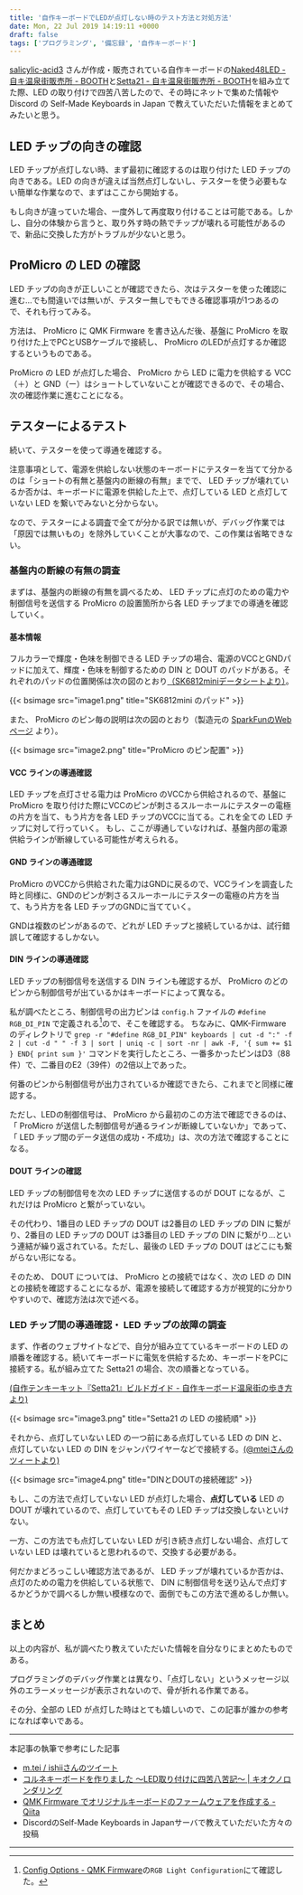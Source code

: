 ```yaml
---
title: '自作キーボードでLEDが点灯しない時のテスト方法と対処方法'
date: Mon, 22 Jul 2019 14:19:11 +0000
draft: false
tags: ['プログラミング', '備忘録', '自作キーボード']
---
```


[salicylic-acid3](https://salicylic-acid3.hatenablog.com/) さんが作成・販売されている自作キーボードの[Naked48LED - 自キ温泉街販売所 - BOOTH](https://salicylic-acid3.booth.pm/items/1271568)と[Setta21 - 自キ温泉街販売所 - BOOTH](https://salicylic-acid3.booth.pm/items/1271667)を組み立てた際、LED の取り付けで四苦八苦したので、その時にネットで集めた情報や Discord の Self-Made Keyboards in Japan で教えていただいた情報をまとめてみたいと思う。

LED チップの向きの確認
------------

LED チップが点灯しない時、まず最初に確認するのは取り付けた LED チップの向きである。LED の向きが違えば当然点灯しないし、テスターを使う必要もない簡単な作業なので、まずはここから開始する。

もし向きが違っていた場合、一度外して再度取り付けることは可能である。しかし、自分の体験から言うと、取り外す時の熱でチップが壊れる可能性があるので、新品に交換した方がトラブルが少ないと思う。

ProMicro の LED の確認
---------------

LED チップの向きが正しいことが確認できたら、次はテスターを使った確認に進む…でも間違いでは無いが、テスター無しでもできる確認事項が1つあるので、それも行ってみる。

方法は、 ProMicro に QMK Firmware を書き込んだ後、基盤に ProMicro を取り付けた上でPCとUSBケーブルで接続し、 ProMicro のLEDが点灯するか確認するというものである。

ProMicro の LED が点灯した場合、 ProMicro から LED に電力を供給する VCC（＋）と GND（ー）はショートしていないことが確認できるので、その場合、次の確認作業に進むことになる。

テスターによるテスト
----------

続いて、テスターを使って導通を確認する。

注意事項として、電源を供給しない状態のキーボードにテスターを当てて分かるのは「ショートの有無と基盤内の断線の有無」までで、 LED チップが壊れているか否かは、キーボードに電源を供給した上で、点灯している LED と点灯していない LED を繋いでみないと分からない。

なので、テスターによる調査で全てが分かる訳では無いが、デバッグ作業では「原因では無いもの」を除外していくことが大事なので、この作業は省略できない。

### 基盤内の断線の有無の調査

まずは、基盤内の断線の有無を調べるため、 LED チップに点灯のための電力や制御信号を送信する ProMicro の設置箇所から各 LED チップまでの導通を確認していく。

#### 基本情報

フルカラーで輝度・色味を制御できる LED チップの場合、電源のVCCとGNDパッドに加えて、輝度・色味を制御するための DIN と DOUT のパッドがある。それぞれのパッドの位置関係は次の図のとおり[（SK6812miniデータシートより）](http://doc.switch-science.com/datasheets/sk6812mini.pdf)。

{{< bsimage src="image1.png" title="SK6812mini のパッド" >}}

また、 ProMicro のピン毎の説明は次の図のとおり（製造元の [SparkFunのWebページ](https://cdn.sparkfun.com/datasheets/Dev/Arduino/Boards/ProMicro16MHzv1.pdf) より）。

{{< bsimage src="image2.png" title="ProMicro のピン配置" >}}

#### VCC ラインの導通確認

LED チップを点灯させる電力は ProMicro のVCCから供給されるので、基盤に ProMicro を取り付けた際にVCCのピンが刺さるスルーホールにテスターの電極の片方を当て、もう片方を各 LED チップのVCCに当てる。これを全ての LED チップに対して行っていく。 もし、ここが導通していなければ、基盤内部の電源供給ラインが断線している可能性が考えられる。

#### GND ラインの導通確認

ProMicro のVCCから供給された電力はGNDに戻るので、VCCラインを調査した時と同様に、GNDのピンが刺さるスルーホールにテスターの電極の片方を当て、もう片方を各 LED チップのGNDに当てていく。

GNDは複数のピンがあるので、どれが LED チップと接続しているかは、試行錯誤して確認するしかない。

#### DIN ラインの導通確認

LED チップの制御信号を送信する DIN ラインも確認するが、 ProMicro のどのピンから制御信号が出ているかはキーボードによって異なる。

私が調べたところ、制御信号の出力ピンは `config.h` ファイルの `#define RGB_DI_PIN` で定義される[^1]ので、そこを確認する。 ちなみに、QMK-Firmwareのディレクトリで `grep -r "#define RGB_DI_PIN" keyboards | cut -d ":" -f 2 | cut -d " " -f 3 | sort | uniq -c | sort -nr | awk -F, '{ sum += $1 } END{ print sum }'` コマンドを実行したところ、一番多かったピンはD3（88件）で、二番目のE2（39件）の2倍以上であった。

何番のピンから制御信号が出力されているか確認できたら、これまでと同様に確認する。

ただし、LEDの制御信号は、 ProMicro から最初のこの方法で確認できるのは、「 ProMicro が送信した制御信号が通るラインが断線していないか」であって、「 LED チップ間のデータ送信の成功・不成功」は、次の方法で確認することになる。

#### DOUT ラインの確認

LED チップの制御信号を次の LED チップに送信するのが DOUT になるが、これだけは ProMicro と繋がっていない。

その代わり、1番目の LED チップの DOUT は2番目の LED チップの DIN に繋がり、2番目の LED チップの DOUT は3番目の LED チップの DIN に繋がり…という連結が繰り返されている。ただし、最後の LED チップの DOUT はどこにも繋がらない形になる。

そのため、 DOUT については、 ProMicro との接続ではなく、次の LED の DIN との接続を確認することになるが、電源を接続して確認する方が視覚的に分かりやすいので、確認方法は次で述べる。

### LED チップ間の導通確認・ LED チップの故障の調査

まず、作者のウェブサイトなどで、自分が組み立てているキーボードの LED の順番を確認する。続いてキーボードに電気を供給するため、キーボードをPCに接続する。私が組み立てた Setta21 の場合、次の順番となっている。

[(自作テンキーキット『Setta21』ビルドガイド - 自作キーボード温泉街の歩き方より)](https://salicylic-acid3.hatenablog.com/entry/setta21-build-guide)

{{< bsimage src="image3.png" title="Setta21 の LED の接続順" >}}

それから、点灯していない LED の一つ前にある点灯している LED の DIN と、点灯していない LED の DIN をジャンパワイヤーなどで接続する。[(@mteiさんのツィートより)](https://twitter.com/mtei/status/970334819400888321)

{{< bsimage src="image4.png" title="DINとDOUTの接続確認" >}}

もし、この方法で点灯していない LED が点灯した場合、**点灯している** LED の DOUT が壊れているので、点灯していてもその LED チップは交換しないといけない。

一方、この方法でも点灯していない LED が引き続き点灯しない場合、点灯していない LED は壊れていると思われるので、交換する必要がある。

何だかまどろっこしい確認方法であるが、 LED チップが壊れているか否かは、点灯のための電力を供給している状態で、 DIN に制御信号を送り込んで点灯するかどうかで調べるしか無い模様なので、面倒でもこの方法で進めるしか無い。

まとめ
---

以上の内容が、私が調べたり教えていただいた情報を自分なりにまとめたものである。

プログラミングのデバッグ作業とは異なり、「点灯しない」というメッセージ以外のエラーメッセージが表示されないので、骨が折れる作業である。

その分、全部の LED が点灯した時はとても嬉しいので、この記事が誰かの参考になれば幸いである。

* * *

本記事の執筆で参考にした記事
- [m.tei / ishiiさんのツイート](https://twitter.com/mtei/status/970330289313480705)
- [コルネキーボードを作りました ～LED取り付けに四苦八苦記～ | キオクノロンダリング](https://marksard.github.io/2018/08/04/make-the-crkbd/)
- [QMK Firmware でオリジナルキーボードのファームウェアを作成する - Qiita](https://qiita.com/mizuhof/items/0c34308c2d57c9345f3a)
- DiscordのSelf-Made Keyboards in Japanサーバで教えていただいた方々の投稿

* * *

[^1]: [Config Options - QMK Firmware](https://docs.qmk.fm/#/config_options?id=rgb-light-configuration)の`RGB Light Configuration`にて確認した。